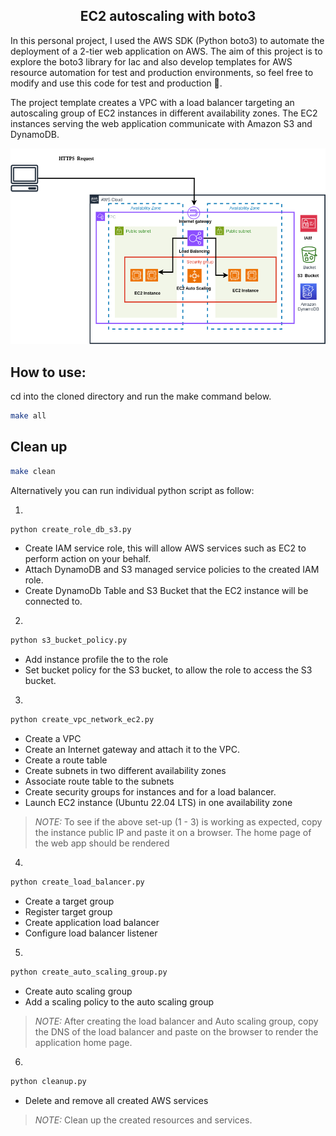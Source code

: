 <h2 align="center">EC2 autoscaling with boto3</h2>


In this personal project, I used the AWS SDK (Python boto3) to automate the deployment of a 2-tier web application on AWS. The aim of this project is to explore the boto3 library for Iac and also develop templates for AWS resource automation for test and production environments, so feel free to modify and use this code for test and production 🙂.

The project template creates a VPC with a load balancer targeting an autoscaling group of EC2 instances in different availability zones. The EC2 instances serving the web application communicate with Amazon S3 and DynamoDB.

![](architecture.png)


How to use:
-----------
cd into the cloned directory and run the make command below.

```sh
make all
```
## Clean up

```sh
make clean

```
Alternatively you can run individual python script as follow:


1.  
```sh
python create_role_db_s3.py
```

- Create IAM service role, this will allow AWS services such as EC2 to perform action on your behalf.
- Attach DynamoDB and S3 managed service policies to the created IAM role.
- Create DynamoDb Table and S3 Bucket that the EC2 instance will be connected to.

2. 
```sh
python s3_bucket_policy.py
```
- Add instance profile the to the role
- Set bucket policy for the S3 bucket, to allow the role to access the S3 bucket.


3. 
```sh
python create_vpc_network_ec2.py
```

- Create a VPC
- Create an Internet gateway and attach it to the VPC.
- Create a route table
- Create subnets in two different availability zones
- Associate route table to the subnets
- Create security groups for instances and for a load balancer.
- Launch EC2 instance (Ubuntu 22.04 LTS) in one availability zone


> _NOTE:_  To see if the above set-up (1 - 3) is working as expected, copy the instance public IP and paste it on a browser. The home page of the web app should be rendered


4. 
```sh
python create_load_balancer.py
```

- Create a target group
- Register target group
- Create application load balancer
- Configure load balancer listener


5. 
```sh
python create_auto_scaling_group.py
```

- Create auto scaling group
- Add a scaling policy to the auto scaling group


>  _NOTE:_  After creating the load balancer and Auto scaling group, copy the DNS of the load balancer and paste on the browser to render the application home page.


6. 
```sh
python cleanup.py
```
- Delete and remove all created AWS services


> _NOTE:_  Clean up the created resources and services.